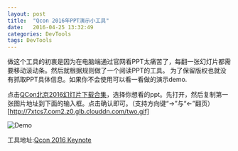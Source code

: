 ```yaml
---
layout: post
title:  "Qcon 2016年PPT演示小工具"
date:   2016-04-25 13:32:49
categories: DevTools
tags: DevTools
---
```


做这个工具的初衷是因为在电脑端通过官网看PPT太痛苦了，每翻一张幻灯片都需要移动滚动条。然后就根据规则做了一个阅读PPT的工具。
为了保留版权也就没有抓取PPT具体信息。如果你不会使用可以看一看做的演示demo.

点击[QCon北京2016幻灯片下载合集](http://ppt.geekbang.org/)，选择你想看的ppt。先打开，然后复制第一张图片地址到下面的输入框。点击确认即可。（支持方向键“→”与“←”翻页）[http://7xtcs7.com2.z0.glb.clouddn.com/two.gif]

![Demo](http://7xtcs7.com2.z0.glb.clouddn.com/two.gif)

工具地址:[Qcon 2016 Keynote](/demo/qcon.html)
